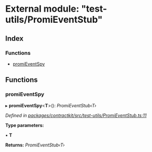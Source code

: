 # External module: "test-utils/PromiEventStub"

## Index

### Functions

* [promiEventSpy](_test_utils_promieventstub_.md#promieventspy)

## Functions

###  promiEventSpy

▸ **promiEventSpy**<**T**>(): *PromiEventStub‹T›*

*Defined in [packages/contractkit/src/test-utils/PromiEventStub.ts:11](https://github.com/celo-org/celo-monorepo/blob/master/packages/contractkit/src/test-utils/PromiEventStub.ts#L11)*

**Type parameters:**

▪ **T**

**Returns:** *PromiEventStub‹T›*
